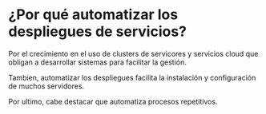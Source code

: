 # ¿Por qué automatizar los despliegues de servicios?

Por el crecimiento en el uso de clusters de servicores y servicios cloud que obligan a desarrollar sistemas para facilitar la gestión.

Tambien, automatizar los despliegues facilita la instalación y configuración de muchos servidores.

Por ultimo, cabe destacar que automatiza procesos repetitivos.